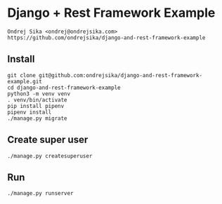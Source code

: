 # Django + Rest Framework Example

    Ondrej Sika <ondrej@ondrejsika.com>
    https://github.com/ondrejsika/django-and-rest-framework-example


## Install

```
git clone git@github.com:ondrejsika/django-and-rest-framework-example.git
cd django-and-rest-framework-example
python3 -m venv venv
. venv/bin/activate
pip install pipenv
pipenv install
./manage.py migrate
```

## Create super user

```
./manage.py createsuperuser
```

## Run

```
./manage.py runserver
```